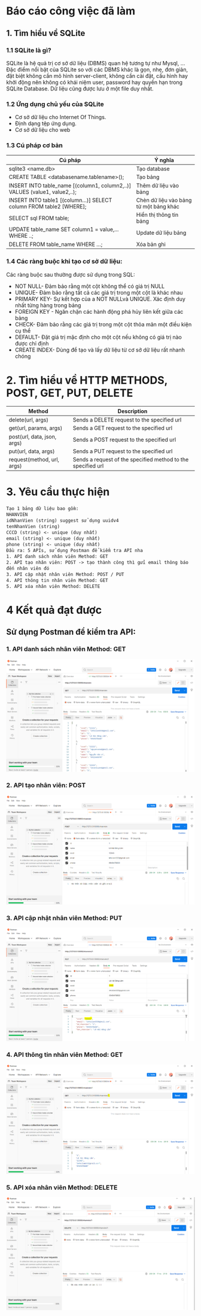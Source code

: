 # Báo cáo công việc đã làm

## 1. Tìm hiểu về SQLite
### 1.1 SQLite là gì?
SQLite là hệ quả trị cơ sở dữ liệu (DBMS) quan hệ tương tự như Mysql, ... Đặc điểm nổi bật của SQLite so với các DBMS khác là gọn, nhẹ, đơn giản, đặt biệt không cần mô hình server-client, không cần cài đặt, cấu hình hay khởi động nên không có khái niệm user, password hay quyền hạn trong SQLite Database. Dữ liệu cũng được lưu ở một file duy nhất.
### 1.2 Ứng dụng chủ yếu của SQLite
* Cơ sở dữ liệu cho Internet Of Things.
* Định dạng tệp ứng dụng.
* Cơ sở dữ liệu cho web

### 1.3 Cú pháp cơ bản
|Cú pháp| Ý nghĩa|
|----|----|
|sqlite3 <name.db>|Tạo database|
CREATE TABLE <databasename.tablename>();|Tạo bảng|
|	INSERT INTO table_name [(column1, column2,..)] VALUES (value1, value2,..);|Thêm dữ liệu vào bảng|
|INSERT INTO table1 [(column…)] SELECT column FROM table2 [WHERE];|Chèn dữ liệu vào bảng từ một bảng khác|
|SELECT sql FROM table;|Hiển thị thông tin bảng|
|	UPDATE table_name SET column1 = value,... WHERE ..;|Update dữ liệu bảng|
|DELETE FROM table_name WHERE …;|	Xóa bản ghi|
### 1.4 Các ràng buộc khi tạo cơ sở dữ liệu:
 Các ràng buộc sau thường được sử dụng trong SQL:

* NOT NULL- Đảm bảo rằng một cột không thể có giá trị NULL
* UNIQUE- Đảm bảo rằng tất cả các giá trị trong một cột là khác nhau
* PRIMARY KEY- Sự kết hợp của a NOT NULLvà UNIQUE. Xác định duy nhất từng hàng trong bảng
* FOREIGN KEY - Ngăn chặn các hành động phá hủy liên kết giữa các bảng
* CHECK- Đảm bảo rằng các giá trị trong một cột thỏa mãn một điều kiện cụ thể
* DEFAULT- Đặt giá trị mặc định cho một cột nếu không có giá trị nào được chỉ định
* CREATE INDEX- Dùng để tạo và lấy dữ liệu từ cơ sở dữ liệu rất nhanh chóng
# 2. Tìm hiểu về HTTP METHODS, POST, GET, PUT, DELETE


|Method	| Description|
|---|---|
|delete(url, args)|	Sends a DELETE request to the specified url|
|get(url, params, args) |	Sends a GET request to the specified url|
|post(url, data, json, args) |	Sends a POST request to the specified url|
|put(url, data, args) |	Sends a PUT request to the specified url|
|request(method, url, args) |	Sends a request of the specified method to the specified url |

# 3. Yêu cầu thực hiện
```
Tạo 1 bảng dữ liệu bao gồm:
NHANVIEN
idNhanVien (string) suggest sử dụng uuidv4
tenNhanVien (string) 
CCCD (string) <- unique (duy nhất)
email (string) <- unique (duy nhất)
phone (string) <- unique (duy nhất)
Đầu ra: 5 APIs, sử dụng Postman để kiểm tra API nha
1. API danh sách nhân viên Method: GET
2. API tạo nhân viên: POST -> tạo thành công thì gửi email thông báo đến nhân viên đó
3. API cập nhật nhân viên Method: POST / PUT
4. API thông tin nhân viên Method: GET
5. API xóa nhân viên Method: DELETE
```
# 4 Kết quả đạt được
## Sử dụng Postman để kiểm tra API:
### 1. API danh sách nhân viên Method: GET
<img src="image/show.png">

### 2. API tạo nhân viên: POST
<img src="image/insert.png">

### 3. API cập nhật nhân viên Method: PUT
<img src="image/update.png">

### 4. API thông tin nhân viên Method: GET
<img src="image/infor.png">

### 5. API xóa nhân viên Method: DELETE
<img src="image/delete.png">
